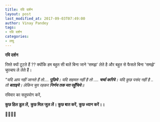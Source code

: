 ```yaml
---
title: रवि दर्शन
layout: post
last_modified_at: 2017-09-03T07:49:00
author: Vinay Pandey
tags:
- रवि दर्शन
categories:
- लघु
---
```

**रवि दर्शन**

रिश्ते क्यों टूटते हैं ??
क्योंकि हम बहुत सी बातें बिना जाने 'समझ' लेते है 
और बहुत से फैसले बिना 'समझे' चुपचाप ले लेते हैं। 

*"यदि आप नहीं जानते हैं तो....*
***पूछिये**।*
*यदि सहमत नहीं है तो ....*
***चर्चा करिये**।*
*यदि कुछ पसंद नहीं है .. तो*
***बताइये**।*
*लेकिन चुप रहकर* 
***निर्णय तक मत पहुँचिये**॥*
        
रविवार का सदुपयोग करें,

**कुछ हिल डुल लें,**
**कुछ मिल जुल लें।**
**कुछ बात करें,**
**कुछ ध्यान करें।।**

🙏🌷🌷🙏


